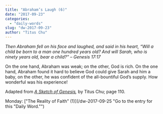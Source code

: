 ```yaml
---
title: "Abraham’s Laugh (6)"
date: "2017-09-23"
categories: 
  - "daily-words"
slug: "dw-2017-09-23"
author: "Titus Chu"
---
```


_Then Abraham fell on his face and laughed, and said in his heart, “Will a child be born to a man one hundred years old? And will Sarah, who is ninety years old, bear a child?”_ _– Genesis 17:17_

On the one hand, Abraham was weak; on the other, God is rich. On the one hand, Abraham found it hard to believe God could give Sarah and him a baby, on the other, he was confident of the all-bountiful God’s supply. How wonderful was his experience!

Adapted from _[A Sketch of Genesis](/book-gen-sketch "Go to the listing for this book."),_ by Titus Chu; page 110.

Monday: ["The Reality of Faith” (1)](/dw-2017-09-25 "Go to the entry for this "Daily Word."")
